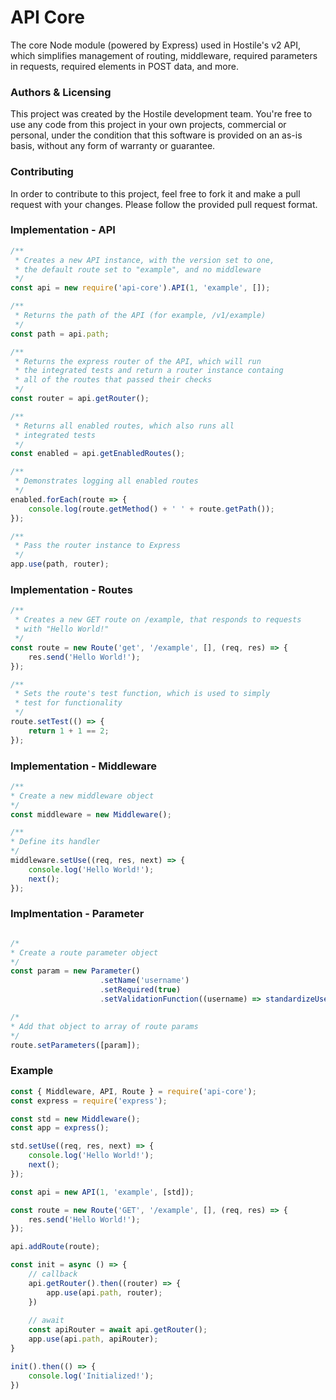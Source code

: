 # API Core

The core Node module (powered by Express) used in Hostile's v2 API, which simplifies 
management of routing, middleware, required parameters in requests,
required elements in POST data, and more.

### Authors & Licensing

This project was created by the Hostile development team. You're free to use
any code from this project in your own projects, commercial or personal, under
the condition that this software is provided on an as-is basis, without any form
of warranty or guarantee.

### Contributing

In order to contribute to this project, feel free to fork it and make a pull
request with your changes. Please follow the provided pull request format.

### Implementation - API

```javascript
/**
 * Creates a new API instance, with the version set to one,
 * the default route set to "example", and no middleware
 */
const api = new require('api-core').API(1, 'example', []);

/**
 * Returns the path of the API (for example, /v1/example)
 */
const path = api.path;

/**
 * Returns the express router of the API, which will run
 * the integrated tests and return a router instance containg
 * all of the routes that passed their checks
 */
const router = api.getRouter();

/**
 * Returns all enabled routes, which also runs all
 * integrated tests
 */
const enabled = api.getEnabledRoutes();

/**
 * Demonstrates logging all enabled routes
 */
enabled.forEach(route => {
    console.log(route.getMethod() + ' ' + route.getPath());
});

/**
 * Pass the router instance to Express
 */
app.use(path, router);
```

### Implementation - Routes

```javascript
/**
 * Creates a new GET route on /example, that responds to requests
 * with "Hello World!"
 */
const route = new Route('get', '/example', [], (req, res) => {
    res.send('Hello World!');
});

/**
 * Sets the route's test function, which is used to simply
 * test for functionality
 */
route.setTest(() => {
    return 1 + 1 == 2;
});
```

### Implementation - Middleware

```javascript
/**
* Create a new middleware object
*/
const middleware = new Middleware();

/**
* Define its handler
*/
middleware.setUse((req, res, next) => {
    console.log('Hello World!');
    next();
});
```
  
### Implmentation - Parameter  
  
```javascript

/*
* Create a route parameter object
*/
const param = new Parameter()
                    .setName('username')
                    .setRequired(true)
                    .setValidationFunction((username) => standardizeUsername(username));

/*
* Add that object to array of route params
*/
route.setParameters([param]);
``` 
  
### Example

```javascript
const { Middleware, API, Route } = require('api-core');
const express = require('express');

const std = new Middleware();
const app = express();

std.setUse((req, res, next) => {
    console.log('Hello World!');
    next();
});

const api = new API(1, 'example', [std]);

const route = new Route('GET', '/example', [], (req, res) => {
    res.send('Hello World!');
});

api.addRoute(route);

const init = async () => {
    // callback
    api.getRouter().then((router) => {
        app.use(api.path, router);
    })
    
    // await
    const apiRouter = await api.getRouter();
    app.use(api.path, apiRouter);
}

init().then(() => {
    console.log('Initialized!');
})
```
